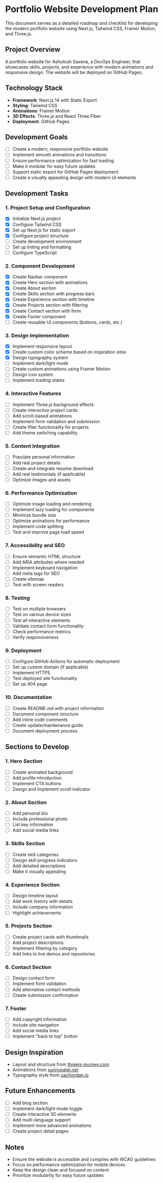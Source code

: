 # Portfolio Website Development Plan

This document serves as a detailed roadmap and checklist for developing the modern portfolio website using Next.js, Tailwind CSS, Framer Motion, and Three.js.

## Project Overview

A portfolio website for Ashutosh Saxena, a DevOps Engineer, that showcases skills, projects, and experience with modern animations and responsive design. The website will be deployed on GitHub Pages.

## Technology Stack

- **Framework**: Next.js 14 with Static Export
- **Styling**: Tailwind CSS 
- **Animations**: Framer Motion
- **3D Effects**: Three.js and React Three Fiber
- **Deployment**: GitHub Pages

## Development Goals

- [ ] Create a modern, responsive portfolio website
- [ ] Implement smooth animations and transitions
- [ ] Ensure performance optimization for fast loading
- [ ] Make it modular for easy future updates
- [ ] Support static export for GitHub Pages deployment
- [ ] Create a visually appealing design with modern UI elements

## Development Tasks

### 1. Project Setup and Configuration

- [x] Initialize Next.js project
- [x] Configure Tailwind CSS
- [x] Set up Next.js for static export
- [x] Configure project structure
- [ ] Create development environment
- [ ] Set up linting and formatting
- [ ] Configure TypeScript

### 2. Component Development

- [x] Create Navbar component
- [x] Create Hero section with animations
- [x] Create About section
- [x] Create Skills section with progress bars
- [x] Create Experience section with timeline
- [x] Create Projects section with filtering
- [x] Create Contact section with form
- [x] Create Footer component
- [ ] Create reusable UI components (buttons, cards, etc.)

### 3. Design Implementation

- [x] Implement responsive layout
- [x] Create custom color scheme based on inspiration sites
- [x] Design typography system
- [ ] Implement dark/light mode
- [ ] Create custom animations using Framer Motion
- [ ] Design icon system
- [ ] Implement loading states

### 4. Interactive Features

- [ ] Implement Three.js background effects
- [ ] Create interactive project cards
- [ ] Add scroll-based animations
- [ ] Implement form validation and submission
- [ ] Create filter functionality for projects
- [ ] Add theme switching capability

### 5. Content Integration

- [ ] Populate personal information
- [ ] Add real project details
- [ ] Create and integrate resume download
- [ ] Add real testimonials (if applicable)
- [ ] Optimize images and assets

### 6. Performance Optimization

- [ ] Optimize image loading and rendering
- [ ] Implement lazy loading for components
- [ ] Minimize bundle size
- [ ] Optimize animations for performance
- [ ] Implement code splitting
- [ ] Test and improve page load speed

### 7. Accessibility and SEO

- [ ] Ensure semantic HTML structure
- [ ] Add ARIA attributes where needed
- [ ] Implement keyboard navigation
- [ ] Add meta tags for SEO
- [ ] Create sitemap
- [ ] Test with screen readers

### 8. Testing

- [ ] Test on multiple browsers
- [ ] Test on various device sizes
- [ ] Test all interactive elements
- [ ] Validate contact form functionality
- [ ] Check performance metrics
- [ ] Verify responsiveness

### 9. Deployment

- [ ] Configure GitHub Actions for automatic deployment
- [ ] Set up custom domain (if applicable)
- [ ] Implement HTTPS
- [ ] Test deployed site functionality
- [ ] Set up 404 page

### 10. Documentation

- [ ] Create README.md with project information
- [ ] Document component structure
- [ ] Add inline code comments
- [ ] Create update/maintenance guide
- [ ] Document deployment process

## Sections to Develop

### 1. Hero Section

- [ ] Create animated background
- [ ] Add profile introduction
- [ ] Implement CTA buttons
- [ ] Design and implement scroll indicator

### 2. About Section

- [ ] Add personal bio
- [ ] Include professional photo
- [ ] List key information
- [ ] Add social media links

### 3. Skills Section

- [ ] Create skill categories
- [ ] Design skill progress indicators
- [ ] Add detailed descriptions
- [ ] Make it visually appealing

### 4. Experience Section

- [ ] Design timeline layout
- [ ] Add work history with details
- [ ] Include company information
- [ ] Highlight achievements

### 5. Projects Section

- [ ] Create project cards with thumbnails
- [ ] Add project descriptions
- [ ] Implement filtering by category
- [ ] Add links to live demos and repositories

### 6. Contact Section

- [ ] Design contact form
- [ ] Implement form validation
- [ ] Add alternative contact methods
- [ ] Create submission confirmation

### 7. Footer

- [ ] Add copyright information
- [ ] Include site navigation
- [ ] Add social media links
- [ ] Implement "back to top" button

## Design Inspiration

- Layout and structure from [threejs-journey.com](https://threejs-journey.com/)
- Animations from [sunnypatel.net](https://www.sunnypatel.net/)
- Typography style from [zachjordan.io](https://www.zachjordan.io/)

## Future Enhancements

- [ ] Add blog section
- [ ] Implement dark/light mode toggle
- [ ] Create interactive 3D elements
- [ ] Add multi-language support
- [ ] Implement more advanced animations
- [ ] Create project detail pages

## Notes

- Ensure the website is accessible and complies with WCAG guidelines
- Focus on performance optimization for mobile devices
- Keep the design clean and focused on content
- Prioritize modularity for easy future updates 